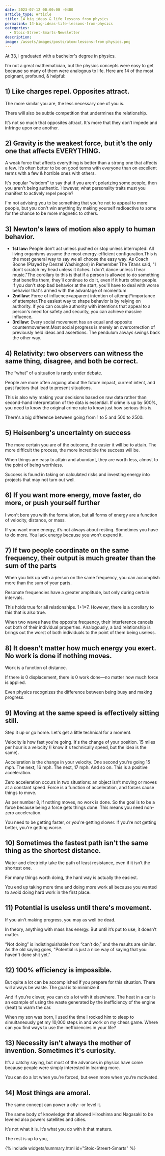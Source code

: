 ```yaml
---
date: 2023-07-12 00:00:00 -0400
article_type: Article
title: 14 big ideas & life lessons from physics
permalink: 14-big-ideas-life-lessons-from-physics
categories:
  - Stoic-Street-Smarts-Newsletter
description:
image: /assets/images/posts/atom-lessons-from-physics.png
---
```

At 33, I graduated with a bachelor's degree in physics.

I’m not a great mathematician, but the physics concepts were easy to get because so many of them were analogous to life. Here are 14 of the most poignant, profound, & helpful:

## 1) Like charges repel. Opposites attract.​

The more similar you are, the less necessary one of you is.

There will also be subtle competition that undermines the relationship.

It’s not so much that opposites attract. It's more that they don’t impede and infringe upon one another.

## 2) Gravity is the weakest force, but it’s the only one that affects EVERYTHING.​

A weak force that affects everything is better than a strong one that affects a few. It’s often better to be on good terms with everyone than on excellent terms with a few & horrible ones with others.

It's popular "wisdom" to say that if you aren't polarizing some people, then you aren't being authentic. However, what personality traits must you manifest to actively repel people?

I'm not advising you to be something that you're not to appeal to more people, but you don't win anything by making yourself radioactive to some for the chance to be more magnetic to others.

## 3) Newton's laws of motion also apply to human behavior.

* **1st law:**&nbsp;People don’t act unless pushed or stop unless interrupted. All living organisms assume the most energy-efficient configuration.​This is the most general way to say we all choose the easy way. As Coach Boone (Played by Denzel Washington) in Remember The Titans said, "I don't scratch my head unless it itches. I don't dance unless I hear music."​The corollary to this is that if a person is allowed to do something that benefits them, they'll continue to do it, even if it hurts other people. If you don't stop bad behavior at the start, you'll have to deal with worse behavior that's armed with the advantage of momentum.​
* **2nd law**: Force of influence=apparent intention of attempt\*importance of attempter.​The easiest way to shape behavior is by relying on authority. If you can couple authority with intentions that appeal to a person's need for safety and security, you can achieve massive influence.
* **3rd law:**&nbsp;Every social movement has an equal and opposite countermovement.​Most social progress is merely an overcorrection of previously held ideas and assertions. The pendulum always swings back the other way.

## 4) Relativity: two observers can witness the same thing, disagree, and both be correct.

The “what” of a situation is rarely under debate.

People are more often arguing about the future impact, current intent, and past factors that lead to present situations.

This is also why making your decisions based on raw data rather than second-hand interpretation of the data is essential. If crime is up by 500%, you need to know the original crime rate to know just how serious this is.

There's a big difference between going from 1 to 5 and 500 to 2500.

## 5) Heisenberg's uncertainty on success

The more certain you are of the outcome, the easier it will be to attain. The more difficult the process, the more incredible the success will be.

When things are easy to attain and abundant, they are worth less, almost to the point of being worthless.

Success is found in taking on calculated risks and investing energy into projects that may not turn out well.

## 6) If you want more energy, move faster, do more, or push yourself further

I won't bore you with the formulation, but all forms of energy are a function of velocity, distance, or mass.

If you want more energy, it’s not always about resting. Sometimes you have to do more. You lack energy because you won’t expend it.

## 7) If two people coordinate on the same frequency, their output is much greater than the sum of the parts

When you link up with a person on the same frequency, you can accomplish more than the sum of your parts.

Resonate frequencies have a greater amplitude, but only during certain intervals.

This holds true for all relationships. 1+1=7. However, there is a corollary to this that is also true.

When two waves have the opposite frequency, their interference cancels out both of their individual properties. Analogously, a bad relationship is brings out the worst of both individuals to the point of them being useless.

## 8) It doesn't matter how much energy you exert. No work is done if nothing moves.

Work is a function of distance.

If there is 0 displacement, there is 0 work done—no matter how much force is applied.

Even physics recognizes the difference between being busy and making progress.

## 9) Moving at the same speed is effectively sitting still.

Step it up or go home. Let's get a little technical for a moment.

Velocity is how fast you're going. It's the change of your position. 15 miles per hour is a velocity (I know it's technically speed, but the idea is the same).

Acceleration is the change in your velocity. One second you're going 15 mph. The next, 16 mph. The next, 17 mph. And so on. This is a positive acceleration.

Zero acceleration occurs in two situations: an object isn’t moving or moves at a constant speed. Force is a function of acceleration, and forces cause things to move.

As per number 8, if nothing moves, no work is done. So the goal is to be a force because being a force gets things done. This means you need non-zero acceleration.

You need to be getting faster, or you're getting slower. If you're not getting better, you're getting worse.

## 10) Sometimes the fastest path isn't the same thing as the shortest distance.

Water and electricity take the path of least resistance, even if it isn’t the shortest one.

For many things worth doing, the hard way is actually the easiest.

You end up taking more time and doing more work all because you wanted to avoid doing hard work in the first place.

## 11) Potential is useless until there's movement.

If you ain't making progress, you may as well be dead.

In theory, anything with mass has energy. But until it’s put to use, it doesn’t matter.

“Not doing” is indistinguishable from “can’t do,” and the results are similar. As the old saying goes, "Potential is just a nice way of saying that you haven't done shit yet."

## 12) 100% efficiency is impossible.

But quite a lot can be accomplished if you prepare for this situation. There will always be waste. The goal is to minimize it.

And if you’re clever, you can do a lot with it elsewhere. The heat in a car is an example of using the waste generated by the inefficiency of the engine (heat) to warm the car.

When my son was born, I used the time I rocked him to sleep to simultaneously get my 10,000 steps in and work on my chess game. Where can you find ways to use the inefficiencies in your life?

## 13) Necessity isn't always the mother of invention. Sometimes it's curiosity.

It’s a catchy saying, but most of the advances in physics have come because people were simply interested in learning more.

You can do a lot when you’re forced, but even more when you’re motivated.

## 14) Most things are amoral.

The same concept can power a city--or level it.

The same body of knowledge that allowed Hiroshima and Nagasaki to be leveled also powers satellites and cities.

It’s not what it is. It’s what you do with it that matters.

The rest is up to you,

{% include widgets/summary.html id="Stoic-Streert-Smarts" %}